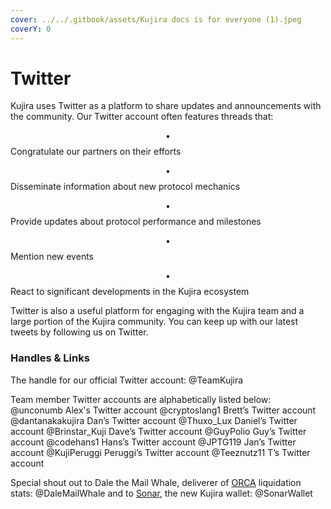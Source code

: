 ```yaml
---
cover: ../../.gitbook/assets/Kujira docs is for everyone (1).jpeg
coverY: 0
---
```


# Twitter

Kujira uses Twitter as a platform to share updates and announcements with the community. Our Twitter account often features threads that:

$$\bullet$$ Congratulate our partners on their efforts

$$\bullet$$ Disseminate information about new protocol mechanics

$$\bullet$$ Provide updates about protocol performance and milestones&#x20;

$$\bullet$$ Mention new events&#x20;

$$\bullet$$ React to significant developments in the Kujira ecosystem

Twitter is also a useful platform for engaging with the Kujira team and a large portion of the Kujira community. You can keep up with our latest tweets by following us on Twitter.

### Handles & Links

The handle for our official Twitter account: @TeamKujira

Team member Twitter accounts are alphabetically listed below:                                                                                                                                                           @unconumb Alex's Twitter account                                                                                           @cryptoslang1 Brett’s Twitter account                                                                                                     @dantanakakujira Dan’s Twitter account                                                                                                                                                                                                         @Thuxo\_Lux Daniel’s Twitter account                                                                                                                                                                                                         @Brinstar\_Kuji Dave’s Twitter account                                                                                                                                                                                                         @GuyPolio Guy’s Twitter account                                                                                                                                                                                                         @codehans1 Hans’s Twitter account                                                                                                                                                                                                         @JPTG119 Jan’s Twitter account                                                                                                                                                                                                         @KujiPeruggi Peruggi’s Twitter account                                                                                                                                                       @Teeznutz11 T’s Twitter account

Special shout out to Dale the Mail Whale, deliverer of [ORCA](../../dapps-and-infrastructure/orca/) liquidation stats: @DaleMailWhale       and to [Sonar](../../dapps-and-infrastructure/kujira-wallet/), the new Kujira wallet: @SonarWallet
